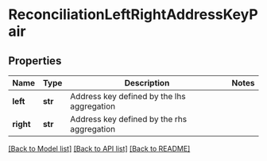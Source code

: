 # ReconciliationLeftRightAddressKeyPair


## Properties
Name | Type | Description | Notes
------------ | ------------- | ------------- | -------------
**left** | **str** | Address key defined by the lhs aggregation | 
**right** | **str** | Address key defined by the rhs aggregation | 

[[Back to Model list]](../README.md#documentation-for-models) [[Back to API list]](../README.md#documentation-for-api-endpoints) [[Back to README]](../README.md)


